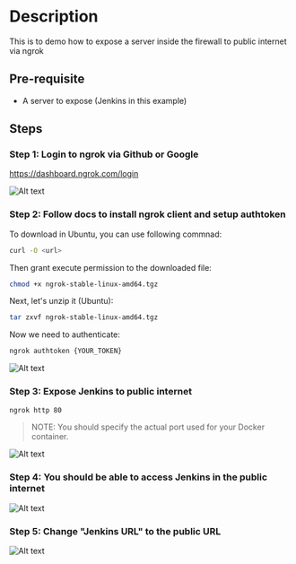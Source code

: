 # Description

This is to demo how to expose a server inside the firewall to public internet via ngrok

## Pre-requisite

- A server to expose (Jenkins in this example)

## Steps

### Step 1: Login to ngrok via Github or Google
<https://dashboard.ngrok.com/login>

![Alt text](images/expose-jenkins-to-public-internet-01.png?raw=true)

### Step 2: Follow docs to install ngrok client and setup authtoken

To download in Ubuntu, you can use following commnad:

```bash
curl -O <url>
```

Then grant execute permission to the downloaded file:

```bash
chmod +x ngrok-stable-linux-amd64.tgz
```

Next, let's unzip it (Ubuntu):

```bash
tar zxvf ngrok-stable-linux-amd64.tgz
```

Now we need to authenticate:

```bash
ngrok authtoken {YOUR_TOKEN}
```

![Alt text](images/expose-jenkins-to-public-internet-02.png?raw=true)

### Step 3: Expose Jenkins to public internet

```bash
ngrok http 80
```

> NOTE:
> You should specify the actual port used for your Docker container.

![Alt text](images/expose-jenkins-to-public-internet-03.png?raw=true)

### Step 4: You should be able to access Jenkins in the public internet

![Alt text](images/expose-jenkins-to-public-internet-04.png?raw=true)

### Step 5: Change "Jenkins URL" to the public URL

![Alt text](images/expose-jenkins-to-public-internet-05.png?raw=true)
